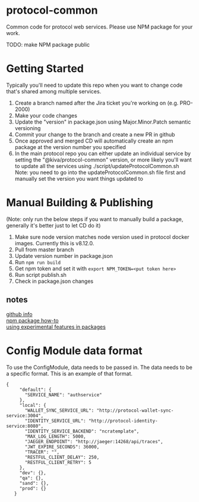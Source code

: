 # protocol-common
Common code for protocol web services.  Please use NPM package for your work.

TODO: make NPM package public

# Getting Started
Typically you'll need to update this repo when you want to change code that's shared among multiple services.
1. Create a branch named after the Jira ticket you're working on (e.g. PRO-2000)
2. Make your code changes
3. Update the "version" in package.json using Major.Minor.Patch semantic versioning
4. Commit your change to the branch and create a new PR in github
5. Once approved and merged CD will automatically create an npm package at the version number you specified
6. In the main protocol repo you can either update an individual service by setting the "@kiva/protocol-common" version,
   or more likely you'll want to update all the services using ./script/updateProtocolCommon.sh
   Note: you need to go into the updateProtocolCommon.sh file first and manually set the version you want things updated to

# Manual Building & Publishing
(Note: only run the below steps if you want to manually build a package, generally it's better just to let CD do it)
1. Make sure node version matches node version used in protocol docker images.  Currently this is v8.12.0.
2. Pull from master branch
3. Update version number in package.json
4. Run `npm run build`
5. Get npm token and set it with `export NPM_TOKEN=<put token here>`
6. Run script publish.sh
7. Check in package.json changes

## notes
[github info](https://help.github.com/en/packages/using-github-packages-with-your-projects-ecosystem/configuring-npm-for-use-with-github-packages)  
[npm package how-to](https://itnext.io/step-by-step-building-and-publishing-an-npm-typescript-package-44fe7164964c)  
[using experimental features in packages](https://medium.com/@nodejs/announcing-a-new-experimental-modules-1be8d2d6c2ff)

# Config Module data format
To use the ConfigModule, data needs to be passed in.  The data needs to be a specific format.  This is an example of that format.
```
{
     "default": {
       "SERVICE_NAME": "authservice"
     },
     "local": {
       "WALLET_SYNC_SERVICE_URL": "http://protocol-wallet-sync-service:3004",
       "IDENTITY_SERVICE_URL": "http://protocol-identity-service:8080",
       "IDENTITY_SERVICE_BACKEND": "ncratemplate",
       "MAX_LOG_LENGTH": 5000,
       "JAEGER_ENDPOINT": "http://jaeger:14268/api/traces",
       "JWT_EXPIRE_SECONDS": 36000,
       "TRACER": "",
       "RESTFUL_CLIENT_DELAY": 250,
       "RESTFUL_CLIENT_RETRY": 5
     },
     "dev": {},
     "qa": {},
     "sand": {},
     "prod": {}
   }
```
